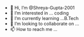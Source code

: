 - 👋 Hi, I’m @Shreya-Gupta-2001
- 👀 I’m interested in ... coding
- 🌱 I’m currently learning ...B.Tech
- 💞️ I’m looking to collaborate on ...
- 📫 How to reach me ...

<!---
Shreya-Gupta-2001/Shreya-Gupta-2001 is a ✨ special ✨ repository because its `README.md` (this file) appears on your GitHub profile.
You can click the Preview link to take a look at your changes.
--->
